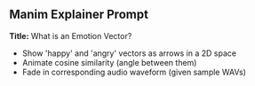 ## Manim Explainer Prompt

**Title:** What is an Emotion Vector?

- Show 'happy' and 'angry' vectors as arrows in a 2D space
- Animate cosine similarity (angle between them)
- Fade in corresponding audio waveform (given sample WAVs)

